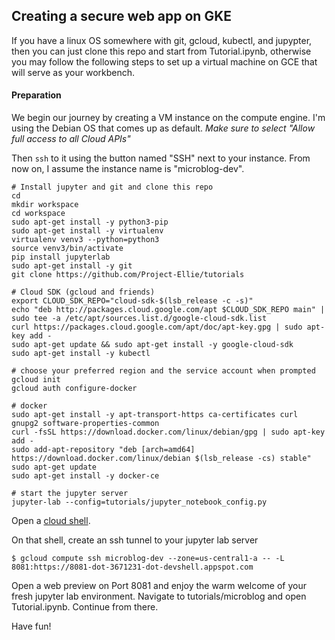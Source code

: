 ## Creating a secure web app on GKE

If you have a linux OS somewhere with git, gcloud, kubectl, and jupypter, then you can just clone this repo and start from Tutorial.ipynb, otherwise you may follow the following steps to set up a virtual machine on GCE that will serve as your workbench.

#### Preparation


We begin our journey by creating a VM instance on the compute engine. I'm using the Debian OS that comes up as default. 
*Make sure to select "Allow full access to all Cloud APIs"*

Then ```ssh``` to it using the button named "SSH" next to your instance. From now on, I assume the instance name is "microblog-dev".

```
# Install jupyter and git and clone this repo
cd
mkdir workspace
cd workspace
sudo apt-get install -y python3-pip
sudo apt-get install -y virtualenv
virtualenv venv3 --python=python3
source venv3/bin/activate
pip install jupyterlab
sudo apt-get install -y git
git clone https://github.com/Project-Ellie/tutorials

# Cloud SDK (gcloud and friends)
export CLOUD_SDK_REPO="cloud-sdk-$(lsb_release -c -s)"
echo "deb http://packages.cloud.google.com/apt $CLOUD_SDK_REPO main" | sudo tee -a /etc/apt/sources.list.d/google-cloud-sdk.list
curl https://packages.cloud.google.com/apt/doc/apt-key.gpg | sudo apt-key add -
sudo apt-get update && sudo apt-get install -y google-cloud-sdk
sudo apt-get install -y kubectl

# choose your preferred region and the service account when prompted
gcloud init
gcloud auth configure-docker

# docker
sudo apt-get install -y apt-transport-https ca-certificates curl gnupg2 software-properties-common
curl -fsSL https://download.docker.com/linux/debian/gpg | sudo apt-key add -
sudo add-apt-repository "deb [arch=amd64] https://download.docker.com/linux/debian $(lsb_release -cs) stable"
sudo apt-get update
sudo apt-get install -y docker-ce

# start the jupyter server
jupyter-lab --config=tutorials/jupyter_notebook_config.py
```

Open a [cloud shell](https://cloud.google.com/shell/docs/quickstart).

On that shell, create an ssh tunnel to your jupyter lab server
```
$ gcloud compute ssh microblog-dev --zone=us-central1-a -- -L 8081:https://8081-dot-3671231-dot-devshell.appspot.com
```
Open a web preview on Port 8081 and enjoy the warm welcome of your fresh jupyter lab environment. Navigate to tutorials/microblog and open Tutorial.ipynb. Continue from there. 

Have fun!
